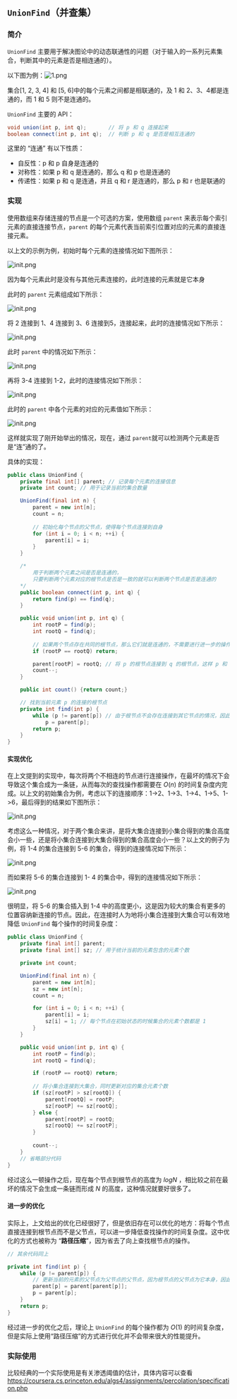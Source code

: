 ## `UnionFind`（并查集）

### 简介

`UnionFind` 主要用于解决图论中的动态联通性的问题（对于输入的一系列元素集合，判断其中的元素是否是相连通的）。

以下图为例：![1.png](https://i.loli.net/2021/10/12/wisWag1ZqX8Q2M4.png)

集合[1, 2, 3, 4] 和 [5, 6]中的每个元素之间都是相联通的，及 1 和 2、3、4都是连通的，而 1 和 5 则不是连通的。



`UnionFind` 主要的 API：

```java
void union(int p, int q); 		// 将 p 和 q 连接起来
boolean connect(int p, int q);	// 判断 p 和 q 是否是相互连通的
```

这里的 “连通” 有以下性质：

- 自反性：p 和 p 自身是连通的
- 对称性：如果 p 和 q 是连通的，那么 q 和 p 也是连通的
- 传递性：如果 p 和 q 是连通，并且 q 和 r 是连通的，那么  p 和 r 也是联通的



### 实现

使用数组来存储连接的节点是一个可选的方案，使用数组 `parent` 来表示每个索引元素的直接连接节点，`parent` 的每个元素代表当前索引位置对应的元素的直接连接元素。

以上文的示例为例，初始时每个元素的连接情况如下图所示：

![init.png](https://i.loli.net/2021/10/12/FyUPSzO9BapHgZ6.png)

因为每个元素此时是没有与其他元素连接的，此时连接的元素就是它本身

此时的 `parent` 元素组成如下所示：

![init.png](https://i.loli.net/2021/10/12/UK8lSofWHucYAsX.png)

将 2 连接到 1、4 连接到 3、6 连接到5，连接起来，此时的连接情况如下所示：

![init.png](https://i.loli.net/2021/10/12/Sj3JrZULiB95qda.png)

此时 `parent` 中的情况如下所示：

![init.png](https://i.loli.net/2021/10/12/OuVW2oGxbhXilay.png)

再将 3-4 连接到 1-2，此时的连接情况如下所示：

![init.png](https://i.loli.net/2021/10/12/ZEpDaeiYsI5Qvu6.png)

此时的 `parent` 中各个元素的对应的元素值如下所示：

![init.png](https://i.loli.net/2021/10/12/DIPMWJ6oe8Y9yza.png)

这样就实现了刚开始举出的情况，现在，通过 `parent`就可以检测两个元素是否是“连”通的了。

具体的实现：

```java
public class UnionFind {
    private final int[] parent; // 记录每个元素的连接信息
    private int count; // 用于记录当前的集合数量

    UnionFind(final int n) {
        parent = new int[n];
        count = n;
        
        // 初始化每个节点的父节点，使得每个节点连接到自身
        for (int i = 0; i < n; ++i) {
            parent[i] = i;
        }
    }

    /*
    	用于判断两个元素之间是否是连通的，
    	只要判断两个元素对应的根节点是否是一致的就可以判断两个节点是否是连通的
    */
    public boolean connect(int p, int q) {
        return find(p) == find(q);
    }

    public void union(int p, int q) {
        int rootP = find(p);
        int rootQ = find(q);
		
        // 如果两个节点存在共同的根节点，那么它们就是连通的，不需要进行进一步的操作
        if (rootP == rootQ) return;

        parent[rootP] = rootQ; // 将 p 的根节点连接到 q 的根节点，这样 p 和 q 就是连通的
        count--;
    }

    public int count() {return count;}

    // 找到当前元素 p 的连接的根节点
    private int find(int p) {
        while (p != parent[p]) // 由于根节点不会存在连接到其它节点的情况，因此它连接的节点就是它本身
            p = parent[p];
        return p;
    }
}
```



#### 实现优化

在上文提到的实现中，每次将两个不相连的节点进行连接操作，在最坏的情况下会导致这个集合成为一条链，从而每次的查找操作都需要在 $O(n)$ 的时间复杂度内完成。以上文的初始集合为例，考虑以下的连接顺序：1->2、1->3、1->4、1->5、1->6，最后得到的结果如下图所示：

![init.png](https://i.loli.net/2021/10/12/i53DzxkcHoK4qsX.png)

考虑这么一种情况，对于两个集合来讲，是将大集合连接到小集合得到的集合高度会小一些，还是将小集合连接到大集合得到的集合高度会小一些？以上文的例子为例，将 1-4 的集合连接到 5-6 的集合，得到的连接情况如下所示：

![init.png](https://i.loli.net/2021/10/12/wi9qslYWaUPd6Xj.png)

而如果将 5-6 的集合连接到 1- 4 的集合中，得到的连接情况如下所示：

![init.png](https://i.loli.net/2021/10/12/FUqjMBwXfrNi4bm.png)

很明显，将 5-6 的集合插入到 1-4 中的高度更小，这是因为较大的集合有更多的位置容纳新连接的节点。因此，在连接时人为地将小集合连接到大集合可以有效地降低 `UnionFind` 每个操作的时间复杂度：

```java
public class UnionFind {
    private final int[] parent;
    private final int[] sz; // 用于统计当前的元素包含的元素个数

    private int count;

    UnionFind(final int n) {
        parent = new int[n];
        sz = new int[n];
        count = n;

        for (int i = 0; i < n; ++i) {
            parent[i] = i;
            sz[i] = 1; // 每个节点在初始状态的时候集合的元素个数都是 1
        }
    }

    public void union(int p, int q) {
        int rootP = find(p);
        int rootQ = find(q);

        if (rootP == rootQ) return;
        
        // 将小集合连接到大集合，同时更新对应的集合元素个数
        if (sz[rootP] > sz[rootQ]) {
            parent[rootQ] = rootP;
            sz[rootP] += sz[rootQ];
        } else {
            parent[rootP] = rootQ;
            sz[rootQ] += sz[rootP];
        }
        
        count--;
    }
    // 省略部分代码
}
```

经过这么一顿操作之后，现在每个节点到根节点的高度为 $logN$ ，相比较之前在最坏的情况下会生成一条链而形成 $N$ 的高度，这种情况就要好很多了。



#### 进一步的优化

实际上，上文给出的优化已经很好了，但是依旧存在可以优化的地方：将每个节点直接连接到根节点而不是父节点，可以进一步降低查找操作的时间复杂度。这中优化的方式也被称为 “**路径压缩**”，因为省去了向上查找根节点的操作。

```java
// 其余代码同上

private int find(int p) {
    while (p != parent[p]) {
        // 更新当前的元素的父节点为父节点的父节点，因为根节点的父节点为它本身，因此最终会向上压缩一节高度
        parent[p] = parent[parent[p]]; 
        p = parent[p];
    }
    return p;
}
```

经过进一步的优化之后，理论上 `UnionFind` 的每个操作都为 $O(1)$ 的时间复杂度，但是实际上使用“路径压缩”的方式进行优化并不会带来很大的性能提升。



### 实际使用

比较经典的一个实际使用是有关渗透阈值的估计，具体内容可以查看 https://coursera.cs.princeton.edu/algs4/assignments/percolation/specification.php 

